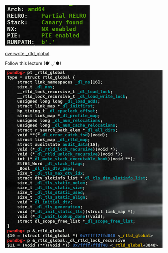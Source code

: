 ![checksec](images/checksec.png)

[overwrite _rtld_global](https://learn.dreamhack.io/269#1)

Follow this lecture (●'◡'●)

![struct](images/struct.png)
